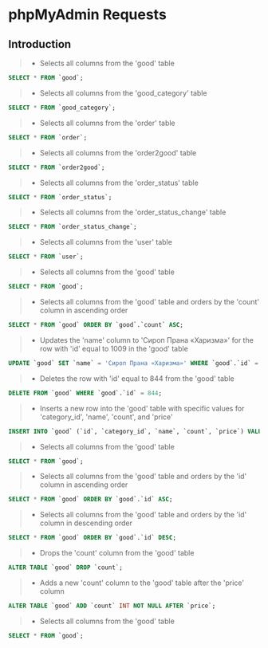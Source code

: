 # phpMyAdmin Requests

## Introduction

>-  Selects all columns from the 'good' table
```sql
SELECT * FROM `good`;
```

>-  Selects all columns from the 'good_category' table
```sql
SELECT * FROM `good_category`;
```

>-  Selects all columns from the 'order' table
```sql
SELECT * FROM `order`;
```

>-  Selects all columns from the 'order2good' table
```sql
SELECT * FROM `order2good`;
```

>-  Selects all columns from the 'order_status' table
```sql
SELECT * FROM `order_status`;
```

>-  Selects all columns from the 'order_status_change' table
```sql
SELECT * FROM `order_status_change`;
```

>-  Selects all columns from the 'user' table
```sql
SELECT * FROM `user`;
```

>-  Selects all columns from the 'good' table
```sql
SELECT * FROM `good`;
```

>-  Selects all columns from the 'good' table and orders by the 'count' column in ascending order
```sql
SELECT * FROM `good` ORDER BY `good`.`count` ASC;
```

>-  Updates the 'name' column to 'Сироп Прана «Харизма»' for the row with 'id' equal to 1009 in the 'good' table
```sql
UPDATE `good` SET `name` = 'Сироп Прана «Харизма»' WHERE `good`.`id` = 1009;
```

>-  Deletes the row with 'id' equal to 844 from the 'good' table
```sql
DELETE FROM `good` WHERE `good`.`id` = 844;
```

>-  Inserts a new row into the 'good' table with specific values for 'category_id', 'name', 'count', and 'price'
```sql
INSERT INTO `good` (`id`, `category_id`, `name`, `count`, `price`) VALUES (NULL, '38', 'Mokka', '678', '900');
```

>-  Selects all columns from the 'good' table
```sql
SELECT * FROM `good`;
```

>-  Selects all columns from the 'good' table and orders by the 'id' column in ascending order
```sql
SELECT * FROM `good` ORDER BY `good`.`id` ASC;
```

>-  Selects all columns from the 'good' table and orders by the 'id' column in descending order
```sql
SELECT * FROM `good` ORDER BY `good`.`id` DESC;
```

>-  Drops the 'count' column from the 'good' table
```sql
ALTER TABLE `good` DROP `count`;
```

>-  Adds a new 'count' column to the 'good' table after the 'price' column
```sql
ALTER TABLE `good` ADD `count` INT NOT NULL AFTER `price`;
```

>-  Selects all columns from the 'good' table
```sql
SELECT * FROM `good`;
```
